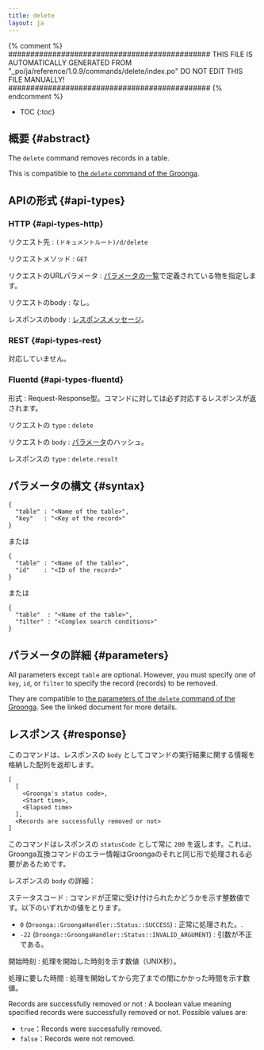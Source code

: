```yaml
---
title: delete
layout: ja
---
```


{% comment %}
##############################################
  THIS FILE IS AUTOMATICALLY GENERATED FROM
  "_po/ja/reference/1.0.9/commands/delete/index.po"
  DO NOT EDIT THIS FILE MANUALLY!
##############################################
{% endcomment %}


* TOC
{:toc}

## 概要 {#abstract}

The `delete` command removes records in a table.

This is compatible to [the `delete` command of the Groonga](http://groonga.org/docs/reference/commands/delete.html).

## APIの形式 {#api-types}

### HTTP {#api-types-http}

リクエスト先
: `(ドキュメントルート)/d/delete`

リクエストメソッド
: `GET`

リクエストのURLパラメータ
: [パラメータの一覧](#parameters)で定義されている物を指定します。

リクエストのbody
: なし。

レスポンスのbody
: [レスポンスメッセージ](#response)。

### REST {#api-types-rest}

対応していません。

### Fluentd {#api-types-fluentd}

形式
: Request-Response型。コマンドに対しては必ず対応するレスポンスが返されます。

リクエストの `type`
: `delete`

リクエストの `body`
: [パラメータ](#parameters)のハッシュ。

レスポンスの `type`
: `delete.result`

## パラメータの構文 {#syntax}

    {
      "table" : "<Name of the table>",
      "key"   : "<Key of the record>"
    }

または

    {
      "table" : "<Name of the table>",
      "id"    : "<ID of the record>"
    }

または

    {
      "table"  : "<Name of the table>",
      "filter" : "<Complex search conditions>"
    }

## パラメータの詳細 {#parameters}

All parameters except `table` are optional.
However, you must specify one of `key`, `id`, or `filter` to specify the record (records) to be removed.

They are compatible to [the parameters of the `delete` command of the Groonga](http://groonga.org/docs/reference/commands/delete.html#parameters). See the linked document for more details.

## レスポンス {#response}

このコマンドは、レスポンスの `body` としてコマンドの実行結果に関する情報を格納した配列を返却します。

    [
      [
        <Groonga's status code>,
        <Start time>,
        <Elapsed time>
      ],
      <Records are successfully removed or not>
    ]

このコマンドはレスポンスの `statusCode` として常に `200` を返します。これは、Groonga互換コマンドのエラー情報はGroongaのそれと同じ形で処理される必要があるためです。

レスポンスの `body` の詳細：

ステータスコード
: コマンドが正常に受け付けられたかどうかを示す整数値です。以下のいずれかの値をとります。
  
   * `0` (`Droonga::GroongaHandler::Status::SUCCESS`) : 正常に処理された。.
   * `-22` (`Droonga::GroongaHandler::Status::INVALID_ARGUMENT`) : 引数が不正である。

開始時刻
: 処理を開始した時刻を示す数値（UNIX秒）。

処理に要した時間
: 処理を開始してから完了までの間にかかった時間を示す数値。

Records are successfully removed or not
: A boolean value meaning specified records were successfully removed or not. Possible values are:
  
   * `true`：Records were successfully removed.
   * `false`：Records were not removed.

